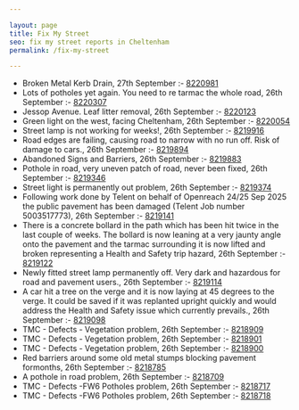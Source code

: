 ```yaml
---

layout: page
title: Fix My Street
seo: fix my street reports in Cheltenham
permalink: /fix-my-street

---
```


<!-- fix_marker starts -->

- Broken Metal Kerb Drain, 27th September :- [8220981](https://www.fixmystreet.com/report/8220981)
- Lots of potholes yet again. You need to re tarmac the whole road, 26th September :- [8220307](https://www.fixmystreet.com/report/8220307)
- Jessop Avenue. Leaf litter removal, 26th September :- [8220123](https://www.fixmystreet.com/report/8220123)
- Green light on the west, facing Cheltenham, 26th September :- [8220054](https://www.fixmystreet.com/report/8220054)
- Street lamp is not working for weeks!, 26th September :- [8219916](https://www.fixmystreet.com/report/8219916)
- Road edges are failing, causing road to narrow with no run off. Risk of damage to cars., 26th September :- [8219894](https://www.fixmystreet.com/report/8219894)
- Abandoned Signs and Barriers, 26th September :- [8219883](https://www.fixmystreet.com/report/8219883)
- Pothole in road, very uneven patch of road, never been fixed, 26th September :- [8219346](https://www.fixmystreet.com/report/8219346)
- Street light is permanently out problem, 26th September :- [8219374](https://www.fixmystreet.com/report/8219374)
- Following work done by Telent on behalf of Openreach 24/25 Sep 2025 the public pavement has been damaged (Telent Job number 5003517773), 26th September :- [8219141](https://www.fixmystreet.com/report/8219141)
- There is a concrete bollard in the path which has been hit twice in the last couple of weeks. The bollard is now leaning at a very jaunty angle onto the pavement and the tarmac surrounding it is now lifted and broken representing a Health and Safety trip hazard, 26th September :- [8219122](https://www.fixmystreet.com/report/8219122)
- Newly fitted street lamp permanently off. Very dark and hazardous for road and pavement users., 26th September :- [8219114](https://www.fixmystreet.com/report/8219114)
- A car hit a tree on the verge and it is now laying at 45 degrees to the verge. It could be saved if it was replanted upright quickly and would address the Health and Safety issue which currently prevails., 26th September :- [8219098](https://www.fixmystreet.com/report/8219098)
- TMC - Defects - Vegetation problem, 26th September :- [8218909](https://www.fixmystreet.com/report/8218909)
- TMC - Defects - Vegetation problem, 26th September :- [8218901](https://www.fixmystreet.com/report/8218901)
- TMC - Defects - Vegetation problem, 26th September :- [8218900](https://www.fixmystreet.com/report/8218900)
- Red barriers around some old metal stumps blocking pavement formonths, 26th September :- [8218785](https://www.fixmystreet.com/report/8218785)
- A pothole in road problem, 26th September :- [8218709](https://www.fixmystreet.com/report/8218709)
- TMC - Defects -FW6 Potholes problem, 26th September :- [8218717](https://www.fixmystreet.com/report/8218717)
- TMC - Defects -FW6 Potholes problem, 26th September :- [8218718](https://www.fixmystreet.com/report/8218718)

<!-- fix_marker ends -->